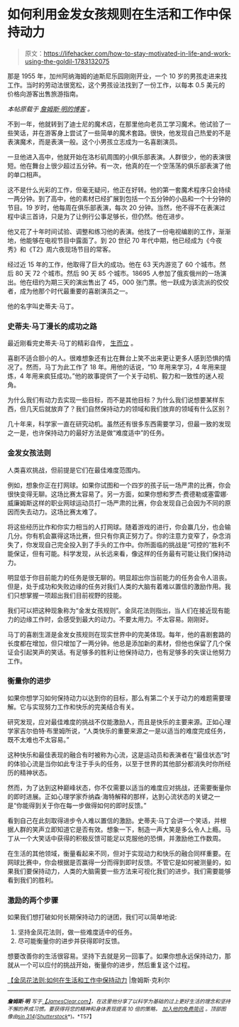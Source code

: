# 如何利用金发女孩规则在生活和工作中保持动力

> 原文：<https://lifehacker.com/how-to-stay-motivated-in-life-and-work-using-the-goldil-1783132075>

那是 1955 年，加州阿纳海姆的迪斯尼乐园刚刚开业，一个 10 岁的男孩走进来找工作。当时的劳动法很宽松，这个男孩设法找到了一份工作，以每本 0.5 美元的价格向游客出售旅游指南。



*本帖原载于* [*詹姆斯·明的博客*](http://jamesclear.com/goldilocks-rule) *。*

不到一年，他就转到了迪士尼的魔术店，在那里他向老员工学习魔术。他试验了一些笑话，并在游客身上尝试了一些简单的魔术套路。很快，他发现自己热爱的不是表演魔术，而是表演一般。这个小男孩立志成为一名喜剧演员。

一旦他进入高中，他就开始在洛杉矶周围的小俱乐部表演。人群很少，他的表演很短。他在舞台上很少超过五分钟。有一次，他真的在一个空荡荡的俱乐部表演了他的单口相声。

这不是什么光彩的工作，但毫无疑问，他正在好转。他的第一套魔术程序只会持续一两分钟。到了高中，他的素材已经扩展到包括一个五分钟的小品和一个十分钟的节目。19 岁时，他每周在俱乐部表演，每次 20 分钟。当然，他不得不在表演过程中读三首诗，只是为了让例行公事足够长，但仍然。他在进步。

他又花了十年时间试验、调整和练习他的表演。他找了一份电视编剧的工作，渐渐地，他能够在电视节目中露面了。到 20 世纪 70 年代中期，他已经成为《今夜秀》和《T2》周六夜现场节目的常客。

经过近 15 年的工作，他取得了巨大的成功。他在 63 天内游览了 60 个城市。然后 80 天 72 个城市。然后 90 天 85 个城市。18695 人参加了俄亥俄州的一场演出。他在纽约为期三天的演出售出了 45，000 张门票。他一跃成为该流派的佼佼者，成为他那个时代最重要的喜剧演员之一。

他的名字叫史蒂夫·马丁。

### **史蒂夫·马丁漫长的成功之路**

最近刚看完史蒂夫·马丁的精彩自传， [生而立](https://www.amazon.com/gp/product/1416553657/?asc_campaign=InlineText&asc_refurl=https://lifehacker.com/how-to-stay-motivated-in-life-and-work-using-the-goldil-1783132075&asc_source=&tag=kinjalifehackerlink-20) 。

喜剧不适合胆小的人。很难想象还有比在舞台上笑不出来更让更多人感到恐惧的情况了。然而，马丁为此工作了 18 年。用他的话说，“10 年用来学习，4 年用来提炼，4 年用来疯狂成功。”他的故事提供了一个关于动机、毅力和一致性的迷人视角。

为什么我们有动力去实现一些目标，而不是其他目标？为什么我们说想要某样东西，但几天后就放弃了？我们自然保持动力的领域和我们放弃的领域有什么区别？

几十年来，科学家一直在研究动机。虽然还有很多东西需要学习，但最一致的发现之一是，也许保持动力的最好方法是做“难度适中”的任务。

### **金发女孩法则**

人类喜欢挑战，但前提是它们在最佳难度范围内。

例如，想象你正在打网球。如果你试图和一个四岁的孩子玩一场严肃的比赛，你会很快变得无聊。这场比赛太容易了。另一方面，如果你想和罗杰·费德勒或塞雷娜·威廉姆斯这样的职业网球运动员打一场严肃的比赛，你会发现自己会因为不同的原因而失去动力。这场比赛太难了。

将这些经历比作和你实力相当的人打网球。随着游戏的进行，你会赢几分，也会输几分。你有机会赢得这场比赛，但只有你真正努力了。你的注意力变窄了，杂念消失了，你发现自己完全投入到了手头的工作中。你所面临的挑战是“可控的”胜利不能保证，但有可能。科学发现，从长远来看，像这样的任务最有可能让我们保持动力。

明显低于你目前能力的任务是很无聊的。明显超出你当前能力的任务会令人沮丧。但是，处于成功和失败边缘的任务对我们人类的大脑有着难以置信的激励作用。我们只想掌握一项超出我们目前视野的技能。

我们可以把这种现象称为“金发女孩规则”。金凤花法则指出，当人们在接近现有能力的边缘工作时，会感受到最大的动力。不要太用力。不太容易。刚刚好。

马丁的喜剧生涯是金发女孩规则在现实世界中的完美体现。每年，他的喜剧套路的长度都在增加，但只增加了一两分钟。他总是添加新的素材，但他也保留了几个保证会引起笑声的笑话。有足够多的胜利让他保持动力，也有足够多的失误让他努力工作。

### **衡量你的进步**

如果你想学习如何保持动力以达到你的目标，那么有第二个关于动力的难题需要理解。它与实现努力工作和快乐的完美结合有关。

研究发现，应对最佳难度的挑战不仅能激励人，而且是快乐的主要来源。正如心理学家吉尔伯特·布里姆所说，“人类快乐的重要来源之一是以适当的难度完成任务，既不太难也不太容易。”

这种快乐和最佳表现的融合有时被称为心流，这是运动员和表演者在“最佳状态”时的体验心流是当你如此专注于手头的任务，以至于世界的其他部分都消失时你所经历的精神状态。

然而，为了达到这种巅峰状态，你不仅需要以适当的难度应对挑战，还需要衡量你的即时进展。正如心理学家乔纳森·海特解释的那样，达到心流状态的关键之一是“你能得到关于你在每一步做得如何的即时反馈。”

看到自己在此刻取得进步令人难以置信的激励。史蒂夫·马丁会讲一个笑话，并根据人群的笑声立即知道它是否有效。想象一下，制造一声大笑是多么令人上瘾。马丁从一个大笑话中获得的积极反馈可能足以克服他的恐惧，并激励他工作数周。

在生活的其他领域，衡量看起来不同，但对于实现动力和快乐的融合同样重要。在网球比赛中，你会根据是否赢得一分而得到即时反馈。不管它是如何被测量的，如果我们要保持动力，人类的大脑需要一些方法来可视化我们的进步。我们需要能够看到我们的胜利。

### **激励的两个步骤**

如果我们想打破如何长期保持动力的谜团，我们可以简单地说:

1.  坚持金凤花法则，做一些难度适中的任务。
2.  尽可能衡量你的进步并获得即时反馈。

想要改善你的生活很容易。坚持下去就是另一回事了。如果你想永远保持动力，那就从一个可以应付的挑战开始，衡量你的进步，然后重复这个过程。

[【金凤花法则:如何在生活和工作中保持动力](http://jamesclear.com/goldilocks-rule) |詹姆斯·克利尔

* * *

***<small>詹姆斯·明</small>*** *<small>写于</small>*[*<small>【JamesClear.com】</small>*](http://jamesclear.com/?dst=lifehacker)*<small>，在这里他分享了以科学为基础的过上更好生活的理念和坚持不懈的养成习惯。要获得将您的精神和身体表现提高 10 倍的策略，</small>* [*<small>加入他的免费简讯</small>*](http://jamesclear.com/newsletter?dst=lifehacker) *<small>。顶部图像由</small>*[<small>*sin 314*</small>](http://www.shutterstock.com/pic-440937247/stock-vector-three-bears-are-sitting-at-the-table-with-plates.html)<small>*(*</small>[<small>*Shutterstock*</small>](http://shuttestock.com)<small>*)。*T57】</small>
